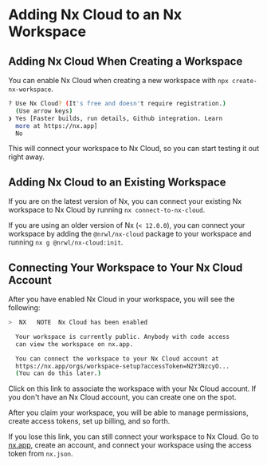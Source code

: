 # Adding Nx Cloud to an Nx Workspace

## Adding Nx Cloud When Creating a Workspace

You can enable Nx Cloud when creating a new workspace with `npx create-nx-workspace`.

```bash
? Use Nx Cloud? (It's free and doesn't require registration.)
  (Use arrow keys)
❯ Yes [Faster builds, run details, Github integration. Learn
  more at https://nx.app]
  No
```

This will connect your workspace to Nx Cloud, so you can start testing it out right away.

## Adding Nx Cloud to an Existing Workspace

If you are on the latest version of Nx, you can connect your existing Nx workspace to Nx Cloud by running `nx connect-to-nx-cloud`.

If you are using an older version of Nx (`< 12.0.0`), you can connect your workspace by adding the `@nrwl/nx-cloud` package to your workspace and running `nx g @nrwl/nx-cloud:init`.

## Connecting Your Workspace to Your Nx Cloud Account

After you have enabled Nx Cloud in your workspace, you will see the following:

```bash
>  NX   NOTE  Nx Cloud has been enabled

  Your workspace is currently public. Anybody with code access
  can view the workspace on nx.app.

  You can connect the workspace to your Nx Cloud account at
  https://nx.app/orgs/workspace-setup?accessToken=N2Y3NzcyO...
  (You can do this later.)
```

Click on this link to associate the workspace with your Nx Cloud account. If you don't have an Nx Cloud account, you can create one on the spot.

After you claim your workspace, you will be able to manage permissions, create access tokens, set up billing, and so forth.

If you lose this link, you can still connect your workspace to Nx Cloud. Go to [nx.app](https://nx.app), create an account, and connect your workspace using the access token from `nx.json`.
